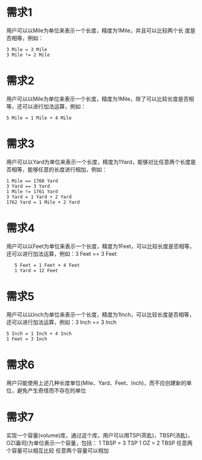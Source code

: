 # 需求1
用户可以以Mile为单位来表示一个长度，精度为1Mile，并且可以比较两个长
度是否相等，例如：
```
3 Mile = 3 Mile
3 Mile != 2 Mile
```

# 需求2
用户可以以Mile为单位来表示一个长度，精度为1Mile，除了可以比较长度是否相等，还可以进行加法运算，例如：
```
5 Mile = 1 Mile + 4 Mile
```
# 需求3
用户可以以Yard为单位来表示一个长度，精度为1Yard，能够对比任意两个长度是否相等，能够任意的长度进行相加，例如：
```
1 Mile == 1760 Yard
3 Yard == 3 Yard
1 Mile != 1761 Yard
3 Yard = 1 Yard + 2 Yard
1762 Yard = 1 Mile + 2 Yard
```
# 需求4
用户可以以Feet为单位来表示一个长度，精度为1Feet，可以比较长度是否相等，还可以进行加法运算，例如：3 Feet == 3 Feet
```
   5 Feet = 1 Feet + 4 Feet
   1 Yard = 12 Feet
   ```
# 需求5
用户可以以Inch为单位来表示一个长度，精度为1Inch，可以比较长度是否相等，还可以进行加法运算，例如：3 Inch == 3 Inch
```
5 Inch = 1 Inch + 4 Inch
1 Feet = 3 Inch
```
# 需求6
用户只能使用上述几种长度单位(Mile、Yard、Feet、Inch)，而不应创建新的单位，避免产生奇怪而不存在的单位
# 需求7
实现一个容量(volume)库，通过这个库，用户可以用TSP(茶匙)，TBSP(汤匙)，OZ(盎司)为单位表示一个容量，包括：
1 TBSP = 3 TSP
1 OZ = 2 TBSP
任意两个容量可以相互比较
任意两个容量可以相加
